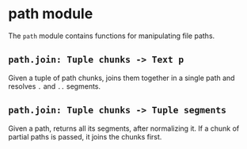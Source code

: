 path module
============================================================================

The `path` module contains functions for manipulating file paths.
  

  
`path.join: Tuple chunks -> Text p`
------------------------------------------------------------------------
Given a tuple of path chunks, joins them together in a single path and
resolves `.` and `..` segments.
  
`path.join: Tuple chunks -> Tuple segments`
------------------------------------------------------------------------
Given a path, returns all its segments, after normalizing it. If a 
chunk of partial paths is passed, it joins the chunks first.
  

